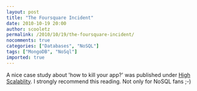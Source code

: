 ```yaml
---
layout: post
title: "The Foursquare Incident"
date: 2010-10-19 20:00
author: scooletz
permalink: /2010/10/19/the-foursquare-incident/
nocomments: true
categories: ["Databases", "NoSQL"]
tags: ["MongoDB", "NoSql"]
imported: true
---
```


A nice case study about 'how to kill your app?' was published under [High Scalablity](http://highscalability.com/blog/2010/10/15/troubles-with-sharding-what-can-we-learn-from-the-foursquare.html "http://highscalability.com/blog/2010/10/15/troubles-with-sharding-what-can-we-learn-from-the-foursquare.html"). I strongly recommend this reading. Not only for NoSQL fans ;-)
